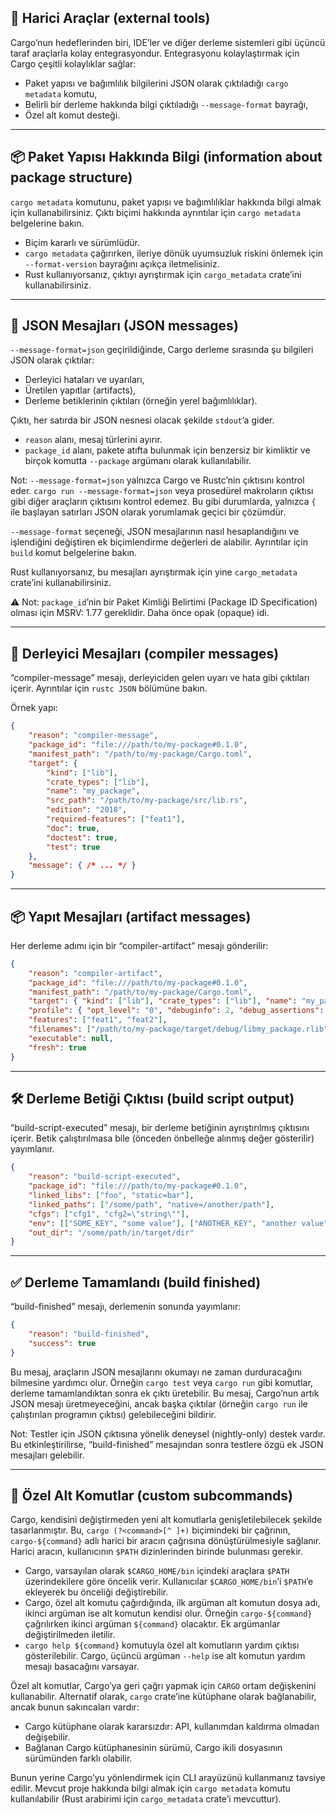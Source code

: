 ## 🔧 Harici Araçlar (external tools)

Cargo’nun hedeflerinden biri, IDE’ler ve diğer derleme sistemleri gibi üçüncü taraf araçlarla kolay entegrasyondur. Entegrasyonu kolaylaştırmak için Cargo çeşitli kolaylıklar sağlar:

* Paket yapısı ve bağımlılık bilgilerini JSON olarak çıktıladığı `cargo metadata` komutu,
* Belirli bir derleme hakkında bilgi çıktıladığı `--message-format` bayrağı,
* Özel alt komut desteği.

---

## 📦 Paket Yapısı Hakkında Bilgi (information about package structure)

`cargo metadata` komutunu, paket yapısı ve bağımlılıklar hakkında bilgi almak için kullanabilirsiniz. Çıktı biçimi hakkında ayrıntılar için `cargo metadata` belgelerine bakın.

* Biçim kararlı ve sürümlüdür.
* `cargo metadata` çağırırken, ileriye dönük uyumsuzluk riskini önlemek için `--format-version` bayrağını açıkça iletmelisiniz.
* Rust kullanıyorsanız, çıktıyı ayrıştırmak için `cargo_metadata` crate’ini kullanabilirsiniz.

---

## 📑 JSON Mesajları (JSON messages)

`--message-format=json` geçirildiğinde, Cargo derleme sırasında şu bilgileri JSON olarak çıktılar:

* Derleyici hataları ve uyarıları,
* Üretilen yapıtlar (artifacts),
* Derleme betiklerinin çıktıları (örneğin yerel bağımlılıklar).

Çıktı, her satırda bir JSON nesnesi olacak şekilde `stdout`’a gider.

* `reason` alanı, mesaj türlerini ayırır.
* `package_id` alanı, pakete atıfta bulunmak için benzersiz bir kimliktir ve birçok komutta `--package` argümanı olarak kullanılabilir.

Not: `--message-format=json` yalnızca Cargo ve Rustc’nin çıktısını kontrol eder. `cargo run --message-format=json` veya prosedürel makroların çıktısı gibi diğer araçların çıktısını kontrol edemez. Bu gibi durumlarda, yalnızca `{` ile başlayan satırları JSON olarak yorumlamak geçici bir çözümdür.

`--message-format` seçeneği, JSON mesajlarının nasıl hesaplandığını ve işlendiğini değiştiren ek biçimlendirme değerleri de alabilir. Ayrıntılar için `build` komut belgelerine bakın.

Rust kullanıyorsanız, bu mesajları ayrıştırmak için yine `cargo_metadata` crate’ini kullanabilirsiniz.

⚠️ Not: `package_id`’nin bir Paket Kimliği Belirtimi (Package ID Specification) olması için MSRV: 1.77 gereklidir. Daha önce opak (opaque) idi.

---

## 📝 Derleyici Mesajları (compiler messages)

“compiler-message” mesajı, derleyiciden gelen uyarı ve hata gibi çıktıları içerir. Ayrıntılar için `rustc JSON` bölümüne bakın.

Örnek yapı:

```json
{
    "reason": "compiler-message",
    "package_id": "file:///path/to/my-package#0.1.0",
    "manifest_path": "/path/to/my-package/Cargo.toml",
    "target": {
        "kind": ["lib"],
        "crate_types": ["lib"],
        "name": "my_package",
        "src_path": "/path/to/my-package/src/lib.rs",
        "edition": "2018",
        "required-features": ["feat1"],
        "doc": true,
        "doctest": true,
        "test": true
    },
    "message": { /* ... */ }
}
```

---

## 📦 Yapıt Mesajları (artifact messages)

Her derleme adımı için bir “compiler-artifact” mesajı gönderilir:

```json
{
    "reason": "compiler-artifact",
    "package_id": "file:///path/to/my-package#0.1.0",
    "manifest_path": "/path/to/my-package/Cargo.toml",
    "target": { "kind": ["lib"], "crate_types": ["lib"], "name": "my_package", "src_path": "/path/to/my-package/src/lib.rs", "edition": "2018", "doc": true, "doctest": true, "test": true },
    "profile": { "opt_level": "0", "debuginfo": 2, "debug_assertions": true, "overflow_checks": true, "test": false },
    "features": ["feat1", "feat2"],
    "filenames": ["/path/to/my-package/target/debug/libmy_package.rlib", "/path/to/my-package/target/debug/deps/libmy_package-be9f3faac0a26ef0.rmeta"],
    "executable": null,
    "fresh": true
}
```

---

## 🛠️ Derleme Betiği Çıktısı (build script output)

“build-script-executed” mesajı, bir derleme betiğinin ayrıştırılmış çıktısını içerir. Betik çalıştırılmasa bile (önceden önbelleğe alınmış değer gösterilir) yayımlanır.

```json
{
    "reason": "build-script-executed",
    "package_id": "file:///path/to/my-package#0.1.0",
    "linked_libs": ["foo", "static=bar"],
    "linked_paths": ["/some/path", "native=/another/path"],
    "cfgs": ["cfg1", "cfg2=\"string\""],
    "env": [["SOME_KEY", "some value"], ["ANOTHER_KEY", "another value"]],
    "out_dir": "/some/path/in/target/dir"
}
```

---

## ✅ Derleme Tamamlandı (build finished)

“build-finished” mesajı, derlemenin sonunda yayımlanır:

```json
{
    "reason": "build-finished",
    "success": true
}
```

Bu mesaj, araçların JSON mesajlarını okumayı ne zaman durduracağını bilmesine yardımcı olur. Örneğin `cargo test` veya `cargo run` gibi komutlar, derleme tamamlandıktan sonra ek çıktı üretebilir. Bu mesaj, Cargo’nun artık JSON mesajı üretmeyeceğini, ancak başka çıktılar (örneğin `cargo run` ile çalıştırılan programın çıktısı) gelebileceğini bildirir.

Not: Testler için JSON çıktısına yönelik deneysel (nightly-only) destek vardır. Bu etkinleştirilirse, “build-finished” mesajından sonra testlere özgü ek JSON mesajları gelebilir.

---

## 🧩 Özel Alt Komutlar (custom subcommands)

Cargo, kendisini değiştirmeden yeni alt komutlarla genişletilebilecek şekilde tasarlanmıştır. Bu, `cargo (?<command>[^ ]+)` biçimindeki bir çağrının, `cargo-${command}` adlı harici bir aracın çağrısına dönüştürülmesiyle sağlanır. Harici aracın, kullanıcının `$PATH` dizinlerinden birinde bulunması gerekir.

* Cargo, varsayılan olarak `$CARGO_HOME/bin` içindeki araçlara `$PATH` üzerindekilere göre öncelik verir. Kullanıcılar `$CARGO_HOME/bin`’i `$PATH`’e ekleyerek bu önceliği değiştirebilir.
* Cargo, özel alt komutu çağırdığında, ilk argüman alt komutun dosya adı, ikinci argüman ise alt komutun kendisi olur. Örneğin `cargo-${command}` çağrılırken ikinci argüman `${command}` olacaktır. Ek argümanlar değiştirilmeden iletilir.
* `cargo help ${command}` komutuyla özel alt komutların yardım çıktısı gösterilebilir. Cargo, üçüncü argüman `--help` ise alt komutun yardım mesajı basacağını varsayar.

Özel alt komutlar, Cargo’ya geri çağrı yapmak için `CARGO` ortam değişkenini kullanabilir. Alternatif olarak, `cargo` crate’ine kütüphane olarak bağlanabilir, ancak bunun sakıncaları vardır:

* Cargo kütüphane olarak kararsızdır: API, kullanımdan kaldırma olmadan değişebilir.
* Bağlanan Cargo kütüphanesinin sürümü, Cargo ikili dosyasının sürümünden farklı olabilir.

Bunun yerine Cargo’yu yönlendirmek için CLI arayüzünü kullanmanız tavsiye edilir. Mevcut proje hakkında bilgi almak için `cargo metadata` komutu kullanılabilir (Rust arabirimi için `cargo_metadata` crate’i mevcuttur).
